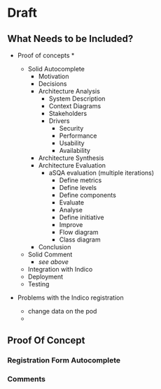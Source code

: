 # Draft

## What Needs to be Included?

* Proof of concepts
  *
  * Solid Autocomplete
    * Motivation
    * Decisions
    * Architecture Analysis
      * System Description
      * Context Diagrams
      * Stakeholders
      * Drivers
        * Security
        * Performance
        * Usability
        * Availability
    * Architecture Synthesis
    * Architecture Evaluation
      * aSQA evaluation (multiple iterations)
        * Define metrics
        * Define levels
        * Define components
        * Evaluate
        * Analyse
        * Define initiative
        * Improve
        * Flow diagram
        * Class diagram
    * Conclusion
  * Solid Comment
    * *see above*
  * Integration with Indico
  * Deployment
  * Testing


* Problems with the Indico registration
  * change data on the pod
  *

## Proof Of Concept

### Registration Form Autocomplete

### Comments
